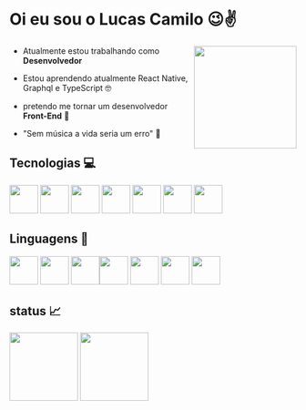 # Oi eu sou o Lucas Camilo :wink::v:

<img  align="right" height="180em" src="https://steamuserimages-a.akamaihd.net/ugc/937216170903258518/37C240DB8EFFE222071E9E30FE86359DAE6403E7/?imw=1200&impolicy=Letterbox"/>



- Atualmente estou trabalhando como  __Desenvolvedor__  

- Estou aprendendo atualmente React Native, Graphql e TypeScript :nerd_face:

- pretendo me tornar um desenvolvedor __Front-End__ :pray:

- "Sem música a vida seria um erro" :musical_note:



## Tecnologias :computer:

<img height="50em" src="https://cdn.jsdelivr.net/gh/devicons/devicon/icons/androidstudio/androidstudio-original.svg" /> <img 
height="50em" src="https://cdn.jsdelivr.net/gh/devicons/devicon/icons/vscode/vscode-original.svg" /> <img
height="50em" src="https://cdn.iconscout.com/icon/free/png-128/postman-3521648-2945092.png"/> <img
height="50em" src="https://cdn.jsdelivr.net/gh/devicons/devicon/icons/figma/figma-original.svg" /> <img
height="50em" src="https://cdn.jsdelivr.net/gh/devicons/devicon/icons/git/git-original.svg" /> <img
height="50em" src="https://dashboard.snapcraft.io/site_media/appmedia/2020/04/mysql-workbench.png"> <img 
height="50em" src="https://cdn.jsdelivr.net/gh/devicons/devicon/icons/react/react-original.svg" />
          
           


## Linguagens :pencil:
<img height="50em" src="https://cdn.jsdelivr.net/gh/devicons/devicon/icons/css3/css3-original.svg" /> <img
height="50em" src="https://cdn.jsdelivr.net/gh/devicons/devicon/icons/html5/html5-original.svg" /> <img 
height="50em" src="https://cdn.jsdelivr.net/gh/devicons/devicon/icons/typescript/typescript-plain.svg" /><img 
height="50em" src="https://cdn.jsdelivr.net/gh/devicons/devicon/icons/javascript/javascript-plain.svg"/> <img
height="50em" src="https://cdn.jsdelivr.net/gh/devicons/devicon/icons/nodejs/nodejs-original.svg" /> <img 
height="50em" src="https://cdn.jsdelivr.net/gh/devicons/devicon/icons/kotlin/kotlin-original.svg" /> <img                                                   
height="50em" src="https://cdn.jsdelivr.net/gh/devicons/devicon/icons/mysql/mysql-original.svg" />
          
          
         

## status :chart_with_upwards_trend:
<div aling="center">

<img height="120em" src="https://github-readme-stats.vercel.app/api?username=luscamilo&show_icons=true&theme=dark&include_all_commits=true&count_private=true"/>
<img height="120em"src="https://github-readme-stats.vercel.app/api/top-langs/?username=luscamilo&layout=compact&langs_count=7&theme=dark"/>


</div>
